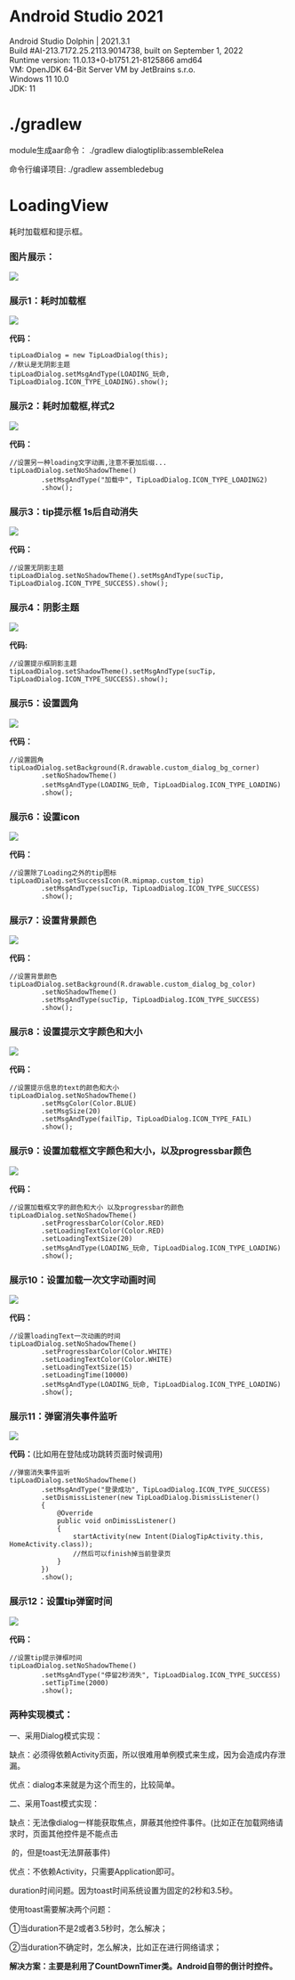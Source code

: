 # Android Studio 2021
Android Studio Dolphin | 2021.3.1  
Build #AI-213.7172.25.2113.9014738, built on September 1, 2022  
Runtime version: 11.0.13+0-b1751.21-8125866 amd64  
VM: OpenJDK 64-Bit Server VM by JetBrains s.r.o.  
Windows 11 10.0   
JDK: 11  

# ./gradlew
  module生成aar命令： ./gradlew dialogtiplib:assembleRelea

  命令行编译项目: ./gradlew assembledebug 

# LoadingView
耗时加载框和提示框。

### **图片展示：**

![](screenshots/1.png)



### **展示1：耗时加载框**



![](screenshots/load.gif)

**代码：**

```
tipLoadDialog = new TipLoadDialog(this);
//默认是无阴影主题
tipLoadDialog.setMsgAndType(LOADING_玩命, TipLoadDialog.ICON_TYPE_LOADING).show();
```



### 展示2：耗时加载框,样式2

![](screenshots/load2.gif)



**代码：**

```
//设置另一种loading文字动画,注意不要加后缀...
tipLoadDialog.setNoShadowTheme()
        .setMsgAndType("加载中", TipLoadDialog.ICON_TYPE_LOADING2)
        .show();
```



### **展示3：tip提示框 1s后自动消失**

![](screenshots/tip.gif)



**代码：**

```
//设置无阴影主题
tipLoadDialog.setNoShadowTheme().setMsgAndType(sucTip, TipLoadDialog.ICON_TYPE_SUCCESS).show();
```



### 展示4：阴影主题

![](screenshots/shadow.gif)



**代码:**

```
//设置提示框阴影主题
tipLoadDialog.setShadowTheme().setMsgAndType(sucTip, TipLoadDialog.ICON_TYPE_SUCCESS).show();
```



### 展示5：设置圆角

![](screenshots/corner.gif)



**代码：**

```
//设置圆角
tipLoadDialog.setBackground(R.drawable.custom_dialog_bg_corner)
        .setNoShadowTheme()
        .setMsgAndType(LOADING_玩命, TipLoadDialog.ICON_TYPE_LOADING)
        .show();
```



### 展示6：设置icon

![](screenshots/icon.gif)

**代码：**

```
//设置除了Loading之外的tip图标
tipLoadDialog.setSuccessIcon(R.mipmap.custom_tip)
        .setMsgAndType(sucTip, TipLoadDialog.ICON_TYPE_SUCCESS)
        .show();
```



### 展示7：设置背景颜色

![](screenshots/new_bg_color.gif)

**代码：**

```
//设置背景颜色
tipLoadDialog.setBackground(R.drawable.custom_dialog_bg_color)
        .setNoShadowTheme()
        .setMsgAndType(sucTip, TipLoadDialog.ICON_TYPE_SUCCESS)
        .show();
```



### 展示8：设置提示文字颜色和大小

![](screenshots/msg_color.gif)



**代码：**

```
//设置提示信息的text的颜色和大小
tipLoadDialog.setNoShadowTheme()
        .setMsgColor(Color.BLUE)
        .setMsgSize(20)
        .setMsgAndType(failTip, TipLoadDialog.ICON_TYPE_FAIL)
        .show();
```



### 展示9：设置加载框文字颜色和大小，以及progressbar颜色

![](screenshots/load_tv_color.gif)



**代码：**

```
//设置加载框文字的颜色和大小 以及progressbar的颜色
tipLoadDialog.setNoShadowTheme()
        .setProgressbarColor(Color.RED)
        .setLoadingTextColor(Color.RED)
        .setLoadingTextSize(20)
        .setMsgAndType(LOADING_玩命, TipLoadDialog.ICON_TYPE_LOADING)
        .show();
```



### 展示10：设置加载一次文字动画时间

![](screenshots/load_time.gif)



**代码：**

```
//设置loadingText一次动画的时间
tipLoadDialog.setNoShadowTheme()
        .setProgressbarColor(Color.WHITE)
        .setLoadingTextColor(Color.WHITE)
        .setLoadingTextSize(15)
        .setLoadingTime(10000)
        .setMsgAndType(LOADING_玩命, TipLoadDialog.ICON_TYPE_LOADING)
        .show();
```



### 展示11：弹窗消失事件监听

![](screenshots/dis_listener.gif)



**代码：**(比如用在登陆成功跳转页面时候调用)

```
//弹窗消失事件监听
tipLoadDialog.setNoShadowTheme()
        .setMsgAndType("登录成功", TipLoadDialog.ICON_TYPE_SUCCESS)
        .setDismissListener(new TipLoadDialog.DismissListener()
        {
            @Override
            public void onDimissListener()
            {
                startActivity(new Intent(DialogTipActivity.this, HomeActivity.class));
                //然后可以finish掉当前登录页
            }
        })
        .show();
```



### 展示12：设置tip弹窗时间

![](screenshots/set_time.gif)



**代码：**

```
//设置tip提示弹框时间
tipLoadDialog.setNoShadowTheme()
        .setMsgAndType("停留2秒消失", TipLoadDialog.ICON_TYPE_SUCCESS)
        .setTipTime(2000)
        .show();
```







### 两种实现模式：

一、采用Dialog模式实现：

缺点：必须得依赖Activity页面，所以很难用单例模式来生成，因为会造成内存泄漏。

优点：dialog本来就是为这个而生的，比较简单。



二、采用Toast模式实现：

缺点：无法像dialog一样能获取焦点，屏蔽其他控件事件。(比如正在加载网络请求时，页面其他控件是不能点击 

​            的，但是toast无法屏蔽事件)

优点：不依赖Activity，只需要Application即可。



duration时间问题。因为toast时间系统设置为固定的2秒和3.5秒。

使用toast需要解决两个问题：

①当duration不是2或者3.5秒时，怎么解决；

②当duration不确定时，怎么解决，比如正在进行网络请求；

**解决方案：主要是利用了CountDownTimer类。Android自带的倒计时控件。**



